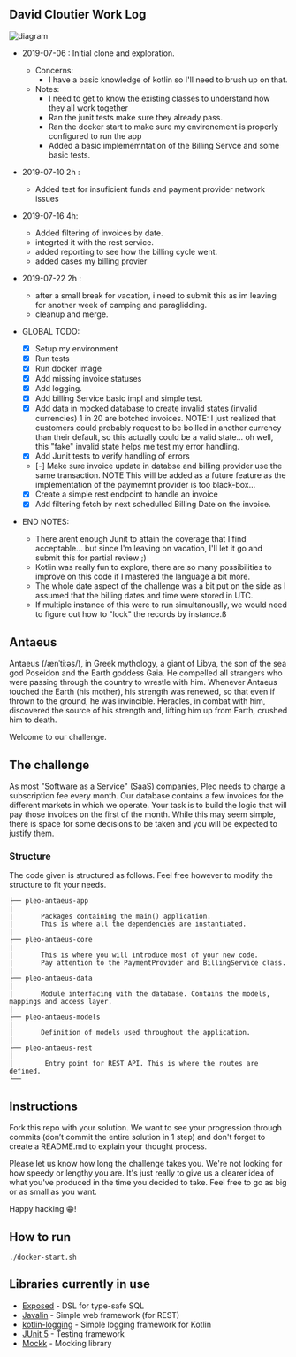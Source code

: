 ## David Cloutier Work Log

![diagram](arch.drawio.svg)


* 2019-07-06 : Initial clone and exploration.
    * Concerns: 
        * I have a basic knowledge of kotlin so I'll need to brush up on that.
    * Notes:
        * I need to get to know the existing classes to understand how they all work together
        * Ran the junit tests make sure they already pass.
        * Ran the docker start to make sure my environement is properly configured to run the app
        * Added a basic implememntation of the Billing Servce and some basic tests.
        
* 2019-07-10 2h : 
    * Added test for insuficient funds and payment provider network issues

* 2019-07-16 4h:
    * Added filtering of invoices by date.
    * integrted it with the rest service.
    * added reporting to see how the billing cycle went.
    * added cases my billing provier
    
* 2019-07-22 2h :
    * after a small break for vacation, i need to submit this as im leaving for another week of camping and paraglidding.
    * cleanup and merge. 
    
* GLOBAL TODO:
    * [X] Setup my environment
    * [X] Run tests
    * [X] Run docker image
    * [X] Add missing invoice statuses
    * [X] Add logging.
    * [X] Add billing Service basic impl and simple test.
    * [X] Add data in mocked database to create invalid states (invalid currencies) 1 in 20 are botched invoices. NOTE: I just realized that customers could probably request to be boilled in another currency than their default, so this actually could be a valid state... oh well, this "fake" invalid state helps me test my error handling.
    * [X] Add Junit tests to verify handling of errors
    * [-] Make sure invoice update in databse and billing provider use the same transaction. NOTE This will be added as a future feature as the implementation of the paymemnt provider is too black-box...
    * [X] Create a simple rest endpoint to handle an invoice
    * [X] Add filtering fetch by next schedulled Billing Date on the invoice.
    
* END NOTES:
    * There arent enough Junit to attain the coverage that I find acceptable... but since I'm leaving on vacation, I'll let it go and submit this for partial review ;)
    * Kotlin was really fun to explore, there are so many possibilities to improve on this code if I mastered the language a bit more.
    * The whole date aspect of the challenge was a bit put on the side as I assumed that the billing dates and time were stored in UTC. 
    * If multiple instance of this were to run simultanouslly, we would need to figure out how to "lock" the records by instance.ß

## Antaeus

Antaeus (/ænˈtiːəs/), in Greek mythology, a giant of Libya, the son of the sea god Poseidon and the Earth goddess Gaia. He compelled all strangers who were passing through the country to wrestle with him. Whenever Antaeus touched the Earth (his mother), his strength was renewed, so that even if thrown to the ground, he was invincible. Heracles, in combat with him, discovered the source of his strength and, lifting him up from Earth, crushed him to death.

Welcome to our challenge.

## The challenge

As most "Software as a Service" (SaaS) companies, Pleo needs to charge a subscription fee every month. Our database contains a few invoices for the different markets in which we operate. Your task is to build the logic that will pay those invoices on the first of the month. While this may seem simple, there is space for some decisions to be taken and you will be expected to justify them.

### Structure
The code given is structured as follows. Feel free however to modify the structure to fit your needs.
```
├── pleo-antaeus-app
|
|       Packages containing the main() application. 
|       This is where all the dependencies are instantiated.
|
├── pleo-antaeus-core
|
|       This is where you will introduce most of your new code.
|       Pay attention to the PaymentProvider and BillingService class.
|
├── pleo-antaeus-data
|
|       Module interfacing with the database. Contains the models, mappings and access layer.
|
├── pleo-antaeus-models
|
|       Definition of models used throughout the application.
|
├── pleo-antaeus-rest
|
|        Entry point for REST API. This is where the routes are defined.
└──
```

## Instructions
Fork this repo with your solution. We want to see your progression through commits (don’t commit the entire solution in 1 step) and don't forget to create a README.md to explain your thought process.

Please let us know how long the challenge takes you. We're not looking for how speedy or lengthy you are. It's just really to give us a clearer idea of what you've produced in the time you decided to take. Feel free to go as big or as small as you want.

Happy hacking 😁!

## How to run
```
./docker-start.sh
```

## Libraries currently in use
* [Exposed](https://github.com/JetBrains/Exposed) - DSL for type-safe SQL
* [Javalin](https://javalin.io/) - Simple web framework (for REST)
* [kotlin-logging](https://github.com/MicroUtils/kotlin-logging) - Simple logging framework for Kotlin
* [JUnit 5](https://junit.org/junit5/) - Testing framework
* [Mockk](https://mockk.io/) - Mocking library
